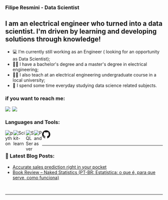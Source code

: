 ### Filipe Resmini - Data Scientist

## I am an electrical engineer who turned into a data scientist. I'm driven by learning and developing solutions through knowledge!

- 💻 I’m currently still working as an Engineer ( looking for an opportunity as Data Scientist);
- 👨‍🎓 I have a bachelor's degree and a master's degree in electrical engineering;
- 👨‍🏫 I also teach at an electrical engineering undergraduate course in a local university;
- 📖 I spend some time everyday studying data science related subjects.

### if you want to reach me:

[<img align="left"  width="22px" src="https://cdn.jsdelivr.net/npm/simple-icons@3.4.0/icons/linkedin.svg" />](https://www.linkedin.com/in/filipe-resmini-726a2480/)

[<img align="left"  width="22px" src="https://cdn.jsdelivr.net/npm/simple-icons@3.4.0/icons/gmail.svg" />](mailto:f.resmini@gmail.com)



<br />

### Languages and Tools:

<img align="left" alt="python" width="26px" src="https://cdn3.iconfinder.com/data/icons/logos-and-brands-adobe/512/267_Python-512.png" />

[<img align="left" alt="Scikit-learn" width="40px" src="https://upload.wikimedia.org/wikipedia/commons/0/05/Scikit_learn_logo_small.svg" />](https://scikit-learn.org/stable/)

<img align="left" alt="SQLServer" width="26px" src="https://img.icons8.com/color/2x/microsoft-sql-server.png" />

<img align="left" alt="Pandas" width="26px" src="https://cdn.jsdelivr.net/npm/simple-icons@3.4.0/icons/pandas.svg" />

<img align="left" alt="GitHub" width="26px" src="https://raw.githubusercontent.com/github/explore/78df643247d429f6cc873026c0622819ad797942/topics/github/github.png" />

<br />
<br />


---

### 📰 Latest Blog Posts:

<!-- BLOG-POST-LIST:START -->

* [Accurate sales prediction right in your pocket](https://filiperesminids.wordpress.com/2021/09/11/store-sales-prediction/) 
* [Book Review – Naked Statistics (PT-BR: Estatística: o que é, para que serve, como funciona)](https://filiperesminids.wordpress.com/2021/08/24/book-review-naked-statistics/)

<br>




<!-- BLOG-POST-LIST:END -->

---

[linkedin]: linkedin.com/in/filipe-resmini-726a2480
[e-mail]: mailto:f.resmini@gmail.com
